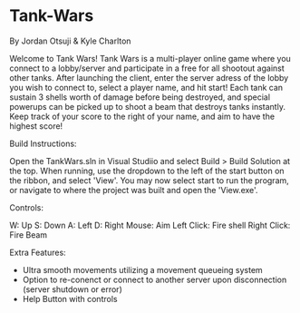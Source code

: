 # Tank-Wars
By Jordan Otsuji & Kyle Charlton

Welcome to Tank Wars! Tank Wars is a multi-player online game where you connect to a lobby/server and participate in a free for all shootout against other tanks. After launching the client, enter the server adress of the lobby you wish to connect to, select a player name, and hit start! Each tank can sustain 3 shells worth of damage before being destroyed, and special powerups can be picked up to shoot a beam that destroys tanks instantly. Keep track of your score to the right of your name, and aim to have the highest score!

Build Instructions:

Open the TankWars.sln in Visual Studiio and select Build > Build Solution at the top. When running, use the dropdown to the left of the start button on the ribbon, and select 'View'. You may now select start to run the program, or navigate to where the project was built and open the 'View.exe'.

Controls:

W: Up 
S: Down 
A: Left 
D: Right 
Mouse: Aim 
Left Click: Fire shell 
Right Click: Fire Beam

Extra Features: 
- Ultra smooth movements utilizing a movement queueing system 
- Option to re-conenct or connect to another server upon disconnection (server shutdown or error) 
- Help Button with controls


